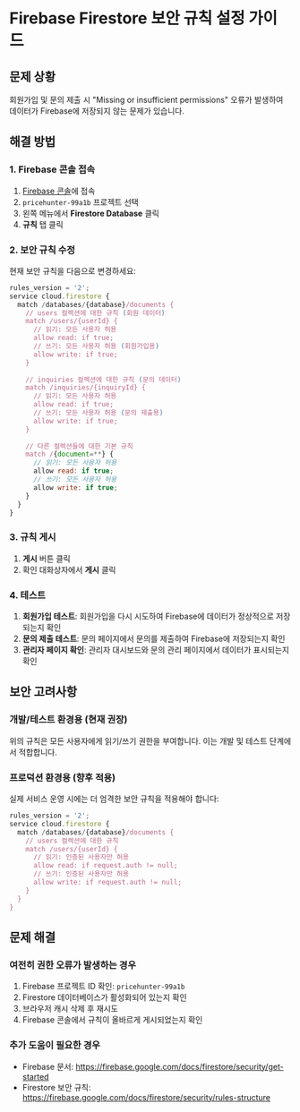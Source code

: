 # Firebase Firestore 보안 규칙 설정 가이드

## 문제 상황
회원가입 및 문의 제출 시 "Missing or insufficient permissions" 오류가 발생하여 데이터가 Firebase에 저장되지 않는 문제가 있습니다.

## 해결 방법

### 1. Firebase 콘솔 접속
1. [Firebase 콘솔](https://console.firebase.google.com/)에 접속
2. `pricehunter-99a1b` 프로젝트 선택
3. 왼쪽 메뉴에서 **Firestore Database** 클릭
4. **규칙** 탭 클릭

### 2. 보안 규칙 수정
현재 보안 규칙을 다음으로 변경하세요:

```javascript
rules_version = '2';
service cloud.firestore {
  match /databases/{database}/documents {
    // users 컬렉션에 대한 규칙 (회원 데이터)
    match /users/{userId} {
      // 읽기: 모든 사용자 허용
      allow read: if true;
      // 쓰기: 모든 사용자 허용 (회원가입용)
      allow write: if true;
    }
    
    // inquiries 컬렉션에 대한 규칙 (문의 데이터)
    match /inquiries/{inquiryId} {
      // 읽기: 모든 사용자 허용
      allow read: if true;
      // 쓰기: 모든 사용자 허용 (문의 제출용)
      allow write: if true;
    }
    
    // 다른 컬렉션들에 대한 기본 규칙
    match /{document=**} {
      // 읽기: 모든 사용자 허용
      allow read: if true;
      // 쓰기: 모든 사용자 허용
      allow write: if true;
    }
  }
}
```

### 3. 규칙 게시
1. **게시** 버튼 클릭
2. 확인 대화상자에서 **게시** 클릭

### 4. 테스트
1. **회원가입 테스트**: 회원가입을 다시 시도하여 Firebase에 데이터가 정상적으로 저장되는지 확인
2. **문의 제출 테스트**: 문의 페이지에서 문의를 제출하여 Firebase에 저장되는지 확인
3. **관리자 페이지 확인**: 관리자 대시보드와 문의 관리 페이지에서 데이터가 표시되는지 확인

## 보안 고려사항

### 개발/테스트 환경용 (현재 권장)
위의 규칙은 모든 사용자에게 읽기/쓰기 권한을 부여합니다. 이는 개발 및 테스트 단계에서 적합합니다.

### 프로덕션 환경용 (향후 적용)
실제 서비스 운영 시에는 더 엄격한 보안 규칙을 적용해야 합니다:

```javascript
rules_version = '2';
service cloud.firestore {
  match /databases/{database}/documents {
    // users 컬렉션에 대한 규칙
    match /users/{userId} {
      // 읽기: 인증된 사용자만 허용
      allow read: if request.auth != null;
      // 쓰기: 인증된 사용자만 허용
      allow write: if request.auth != null;
    }
  }
}
```

## 문제 해결

### 여전히 권한 오류가 발생하는 경우
1. Firebase 프로젝트 ID 확인: `pricehunter-99a1b`
2. Firestore 데이터베이스가 활성화되어 있는지 확인
3. 브라우저 캐시 삭제 후 재시도
4. Firebase 콘솔에서 규칙이 올바르게 게시되었는지 확인

### 추가 도움이 필요한 경우
- Firebase 문서: https://firebase.google.com/docs/firestore/security/get-started
- Firestore 보안 규칙: https://firebase.google.com/docs/firestore/security/rules-structure
